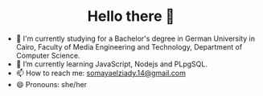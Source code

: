 <h1 align="center">
Hello there 👋
</h1>
  


- 🔭 I'm currently studying for a Bachelor's degree in German University in Cairo, Faculty of Media Engineering and Technology, Department of Computer Science.
- 🌱 I’m currently learning JavaScript, Nodejs and PLpgSQL.
- 📫 How to reach me: somayaelziady.14@gmail.com
- 😄 Pronouns: she/her

<!--
**SomayaElZiady/SomayaElZiady** is a ✨ _special_ ✨ repository because its `README.md` (this file) appears on your GitHub profile.

Here are some ideas to get you started:

- 🔭 I'm currently studying for a Bachelor's degree in German University in Cairo, Faculty of Media Engineering and Technology, Department of Computer Science.
- 🌱 I’m currently learning JavaScript, Nodejs and PLpgSQL.
- 📫 How to reach me: somayaelziady.14@gmail.com
- 😄 Pronouns: she/her
-->
